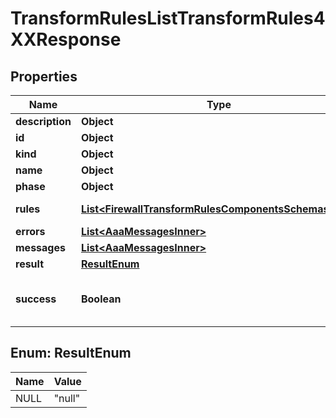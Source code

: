 

# TransformRulesListTransformRules4XXResponse


## Properties

| Name | Type | Description | Notes |
|------------ | ------------- | ------------- | -------------|
|**description** | **Object** |  |  [optional] |
|**id** | **Object** |  |  [optional] |
|**kind** | **Object** |  |  [optional] |
|**name** | **Object** |  |  [optional] |
|**phase** | **Object** |  |  [optional] |
|**rules** | [**List&lt;FirewallTransformRulesComponentsSchemasRule&gt;**](FirewallTransformRulesComponentsSchemasRule.md) | The rules in the ruleset. |  [optional] |
|**errors** | [**List&lt;AaaMessagesInner&gt;**](AaaMessagesInner.md) |  |  |
|**messages** | [**List&lt;AaaMessagesInner&gt;**](AaaMessagesInner.md) |  |  |
|**result** | [**ResultEnum**](#ResultEnum) |  |  |
|**success** | **Boolean** | Whether the API call was successful |  |



## Enum: ResultEnum

| Name | Value |
|---- | -----|
| NULL | &quot;null&quot; |



